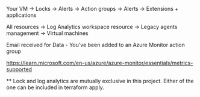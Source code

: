 
Your VM -> Locks
        -> Alerts -> Action groups
        -> Alerts
        -> Extensions + applications

All resources -> Log Analytics workspace resource -> Legacy agents management 
                                                  -> Virtual machines


Email received for Data - You’ve been added to an Azure Monitor action group

https://learn.microsoft.com/en-us/azure/azure-monitor/essentials/metrics-supported


** Lock and log analytics are mutually exclusive in this project. Either of the one can be included in terraform apply.
